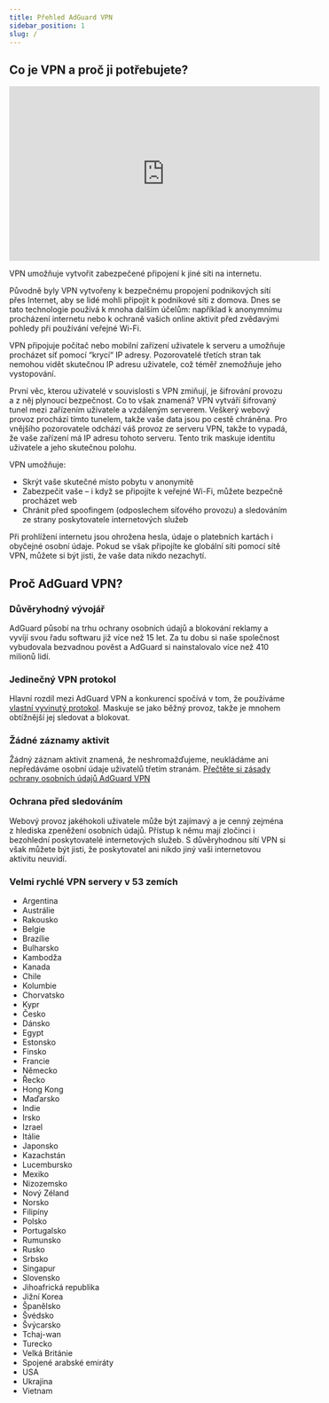 ```yaml
---
title: Přehled AdGuard VPN
sidebar_position: 1
slug: /
---
```


## Co je VPN a proč ji potřebujete?

<iframe width="560" height="315" class="youtube-video" src="https://www.youtube-nocookie.com/embed/7149L3xPmSE" title="YouTube video player" frameborder="0" allow="accelerometer; autoplay; clipboard-write; encrypted-media; gyroscope; picture-in-picture" allowfullscreen></iframe>

VPN umožňuje vytvořit zabezpečené připojení k jiné síti na internetu.

Původně byly VPN vytvořeny k bezpečnému propojení podnikových sítí přes Internet, aby se lidé mohli připojit k podnikové síti z domova. Dnes se tato technologie používá k mnoha dalším účelům: například k anonymnímu procházení internetu nebo k ochraně vašich online aktivit před zvědavými pohledy při používání veřejné Wi-Fi.

VPN připojuje počítač nebo mobilní zařízení uživatele k serveru a umožňuje procházet síť pomocí “krycí“ IP adresy. Pozorovatelé třetích stran tak nemohou vidět skutečnou IP adresu uživatele, což téměř znemožňuje jeho vystopování.

První věc, kterou uživatelé v souvislosti s VPN zmiňují, je šifrování provozu a z něj plynoucí bezpečnost. Co to však znamená? VPN vytváří šifrovaný tunel mezi zařízením uživatele a vzdáleným serverem. Veškerý webový provoz prochází tímto tunelem, takže vaše data jsou po cestě chráněna. Pro vnějšího pozorovatele odchází váš provoz ze serveru VPN, takže to vypadá, že vaše zařízení má IP adresu tohoto serveru. Tento trik maskuje identitu uživatele a jeho skutečnou polohu.

VPN umožňuje:

- Skrýt vaše skutečné místo pobytu v anonymitě
- Zabezpečit vaše – i když se připojíte k veřejné Wi-Fi, můžete bezpečně procházet web
- Chránit před spoofingem (odposlechem síťového provozu) a sledováním ze strany poskytovatele internetových služeb

Při prohlížení internetu jsou ohrožena hesla, údaje o platebních kartách i obyčejné osobní údaje. Pokud se však připojíte ke globální síti pomocí sítě VPN, můžete si být jisti, že vaše data nikdo nezachytí.

## Proč AdGuard VPN?

### Důvěryhodný vývojář

AdGuard působí na trhu ochrany osobních údajů a blokování reklamy a vyvíjí svou řadu softwaru již více než 15 let. Za tu dobu si naše společnost vybudovala bezvadnou pověst a AdGuard si nainstalovalo více než 410 milionů lidí.

### Jedinečný VPN protokol

Hlavní rozdíl mezi AdGuard VPN a konkurencí spočívá v tom, že používáme [vlastní vyvinutý protokol](/general/adguard-vpn-protocol). Maskuje se jako běžný provoz, takže je mnohem obtížnější jej sledovat a blokovat.

### Žádné záznamy aktivit

Žádný záznam aktivit znamená, že neshromažďujeme, neukládáme ani nepředáváme osobní údaje uživatelů třetím stranám. [Přečtěte si zásady ochrany osobních údajů AdGuard VPN](https://adguard-vpn.com/privacy.html)

### Ochrana před sledováním

Webový provoz jakéhokoli uživatele může být zajímavý a je cenný zejména z hlediska zpeněžení osobních údajů. Přístup k němu mají zločinci i bezohlední poskytovatelé internetových služeb. S důvěryhodnou sítí VPN si však můžete být jisti, že poskytovatel ani nikdo jiný vaši internetovou aktivitu neuvidí.

### Velmi rychlé VPN servery v 53 zemích

- Argentina
- Austrálie
- Rakousko
- Belgie
- Brazílie
- Bulharsko
- Kambodža
- Kanada
- Chile
- Kolumbie
- Chorvatsko
- Kypr
- Česko
- Dánsko
- Egypt
- Estonsko
- Finsko
- Francie
- Německo
- Řecko
- Hong Kong
- Maďarsko
- Indie
- Irsko
- Izrael
- Itálie
- Japonsko
- Kazachstán
- Lucembursko
- Mexiko
- Nizozemsko
- Nový Zéland
- Norsko
- Filipíny
- Polsko
- Portugalsko
- Rumunsko
- Rusko
- Srbsko
- Singapur
- Slovensko
- Jihoafrická republika
- Jižní Korea
- Španělsko
- Švédsko
- Švýcarsko
- Tchaj-wan
- Turecko
- Velká Británie
- Spojené arabské emiráty
- USA
- Ukrajina
- Vietnam
